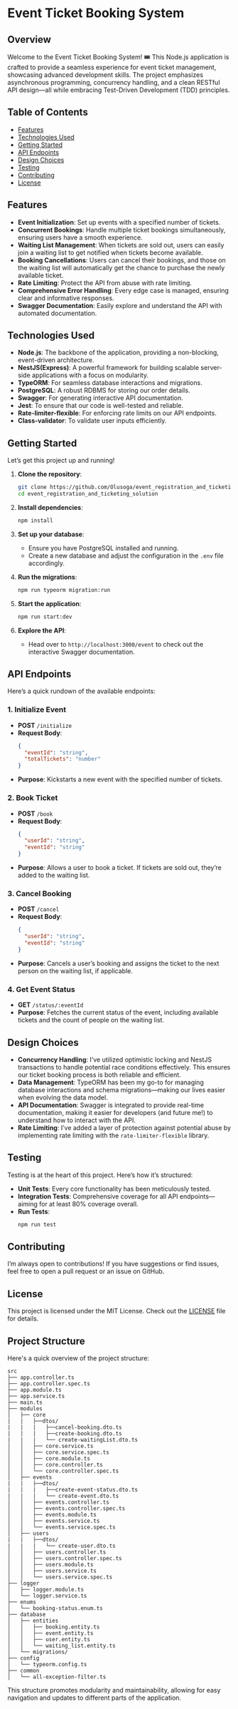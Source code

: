 # Event Ticket Booking System

## Overview

Welcome to the Event Ticket Booking System! 🎟️ This Node.js application is crafted to provide a seamless experience for event ticket management, showcasing advanced development skills. The project emphasizes asynchronous programming, concurrency handling, and a clean RESTful API design—all while embracing Test-Driven Development (TDD) principles.

## Table of Contents

- [Features](#features)
- [Technologies Used](#technologies-used)
- [Getting Started](#getting-started)
- [API Endpoints](#api-endpoints)
- [Design Choices](#design-choices)
- [Testing](#testing)
- [Contributing](#contributing)
- [License](#license)

## Features

- **Event Initialization**: Set up events with a specified number of tickets.
- **Concurrent Bookings**: Handle multiple ticket bookings simultaneously, ensuring users have a smooth experience.
- **Waiting List Management**: When tickets are sold out, users can easily join a waiting list to get notified when tickets become available.
- **Booking Cancellations**: Users can cancel their bookings, and those on the waiting list will automatically get the chance to purchase the newly available ticket.
- **Rate Limiting**: Protect the API from abuse with rate limiting.
- **Comprehensive Error Handling**: Every edge case is managed, ensuring clear and informative responses.
- **Swagger Documentation**: Easily explore and understand the API with automated documentation.

## Technologies Used

- **Node.js**: The backbone of the application, providing a non-blocking, event-driven architecture.
- **NestJS(Express)**: A powerful framework for building scalable server-side applications with a focus on modularity.
- **TypeORM**: For seamless database interactions and migrations.
- **PostgreSQL**: A robust RDBMS for storing our order details.
- **Swagger**: For generating interactive API documentation.
- **Jest**: To ensure that our code is well-tested and reliable.
- **Rate-limiter-flexible**: For enforcing rate limits on our API endpoints.
- **Class-validator**: To validate user inputs efficiently.

## Getting Started

Let’s get this project up and running!

1. **Clone the repository**:
   ```bash
   git clone https://github.com/Olusoga/event_registration_and_ticketing_solution.git
   cd event_registration_and_ticketing_solution
   ```

2. **Install dependencies**:
   ```bash
   npm install
   ```

3. **Set up your database**:
   - Ensure you have PostgreSQL installed and running.
   - Create a new database and adjust the configuration in the `.env` file accordingly.

4. **Run the migrations**:
   ```bash
   npm run typeorm migration:run
   ```

5. **Start the application**:
   ```bash
   npm run start:dev
   ```

6. **Explore the API**:
   - Head over to `http://localhost:3000/event` to check out the interactive Swagger documentation.

## API Endpoints

Here’s a quick rundown of the available endpoints:

### 1. Initialize Event

- **POST** `/initialize`
- **Request Body**:
  ```json
  {
    "eventId": "string",
    "totalTickets": "number"
  }
  ```
- **Purpose**: Kickstarts a new event with the specified number of tickets.

### 2. Book Ticket

- **POST** `/book`
- **Request Body**:
  ```json
  {
    "userId": "string",
    "eventId": "string"
  }
  ```
- **Purpose**: Allows a user to book a ticket. If tickets are sold out, they’re added to the waiting list.

### 3. Cancel Booking

- **POST** `/cancel`
- **Request Body**:
  ```json
  {
    "userId": "string",
    "eventId": "string"
  }
  ```
- **Purpose**: Cancels a user’s booking and assigns the ticket to the next person on the waiting list, if applicable.

### 4. Get Event Status

- **GET** `/status/:eventId`
- **Purpose**: Fetches the current status of the event, including available tickets and the count of people on the waiting list.

## Design Choices

- **Concurrency Handling**: I’ve utilized optimistic locking and NestJS transactions to handle potential race conditions effectively. This ensures our ticket booking process is both reliable and efficient.
- **Data Management**: TypeORM has been my go-to for managing database interactions and schema migrations—making our lives easier when evolving the data model.
- **API Documentation**: Swagger is integrated to provide real-time documentation, making it easier for developers (and future me!) to understand how to interact with the API.
- **Rate Limiting**: I’ve added a layer of protection against potential abuse by implementing rate limiting with the `rate-limiter-flexible` library.

## Testing

Testing is at the heart of this project. Here’s how it’s structured:

- **Unit Tests**: Every core functionality has been meticulously tested.
- **Integration Tests**: Comprehensive coverage for all API endpoints—aiming for at least 80% coverage overall.
- **Run Tests**:
  ```bash
  npm run test
  ```

## Contributing

I’m always open to contributions! If you have suggestions or find issues, feel free to open a pull request or an issue on GitHub.

## License

This project is licensed under the MIT License. Check out the [LICENSE](LICENSE) file for details.

## Project Structure

Here's a quick overview of the project structure:

```
src
├── app.controller.ts
├── app.controller.spec.ts
├── app.module.ts
├── app.service.ts
├── main.ts
├── modules
│   ├── core
|   |   ├──dtos/
|   |   |   ├──cancel-booking.dto.ts
|   |   |   ├──create-booking.dto.ts
|   |   |   └── create-waitingList.dto.ts
│   │   ├── core.service.ts
│   │   ├── core.service.spec.ts
│   │   ├── core.module.ts
│   │   ├── core.controller.ts
│   │   └── core.controller.spec.ts
│   ├── events
|   |   ├──dtos/
|   |   |   ├──create-event-status.dto.ts
|   |   |   └── create-event.dto.ts
│   │   ├── events.controller.ts
│   │   ├── events.controller.spec.ts
│   │   ├── events.module.ts
│   │   ├── events.service.ts
│   │   └── events.service.spec.ts
│   ├── users
|   |   ├──dtos/
|   |   |   └── create-user.dto.ts
│   │   ├── users.controller.ts
│   │   ├── users.controller.spec.ts
│   │   ├── users.module.ts
│   │   ├── users.service.ts
│   │   └── users.service.spec.ts
├── logger
│   ├── logger.module.ts
│   └── logger.service.ts
├── enums
│   └── booking-status.enum.ts
├── database
│   ├── entities
│   │   ├── booking.entity.ts
│   │   ├── event.entity.ts
│   │   ├── user.entity.ts
│   │   └── waiting_list.entity.ts
│   └── migrations/
├── config
│   └── typeorm.config.ts
├── common
│   └── all-exception-filter.ts

```

This structure promotes modularity and maintainability, allowing for easy navigation and updates to different parts of the application.
